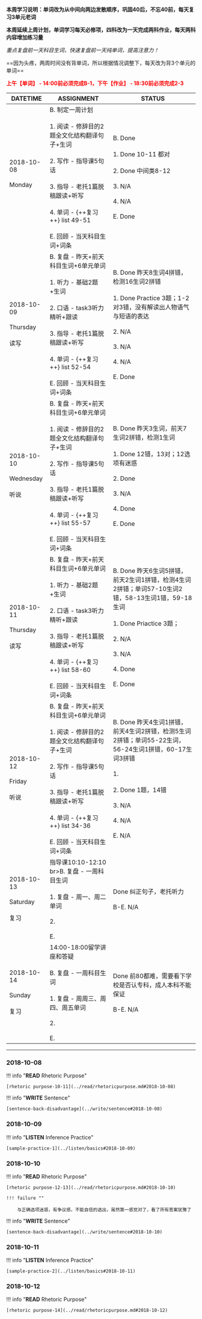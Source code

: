 **本周学习说明：单词改为从中间向两边发散顺序，巩固40后，不忘40前，每天复习3单元老词**

**本周延续上周计划，单词学习每天必修项，四科改为一天完成两科作业，每天两科内容增加练习量**

*重点复盘前一天科目生词，快速复盘前一天纯单词，提高注意力！*

==因为头疼，两周时间没有背单词，所以根据情况调整下，每天改为背3个单元的单词==

**<font color='red'>上午【单词】 - 14:00前必须完成B-1，下午【作业】 - 18:30前必须完成2-3</font>**

DATETIME |  ASSIGNMENT | STATUS
------------ | ------------- | -------------
2018-10-08 <br><br> Monday <br><br> | B. 制定一周计划<br><br> 1. 阅读 - 修辞目的2题全文化结构翻译句子+生词<br><br>2. 写作 - 指导课5句话<br><br>3. 指导 - 老托1篇脱稿跟读+听写 <br><br>4. 单词 - {++复习++} list 49-51<br><br>E. 回顾 - 当天科目生词+词条 | B. Done<br><br>1. Done 10-11 都对<br><br>2. Done 中间类8-12<br><br>3. N/A<br><br>4. N/A<br><br>E. Done
2018-10-09 <br><br> Thursday <br><br>读写 | B. 复盘 - 昨天+前天科目生词+6单元单词<br><br>1. 听力 - 基础2题+生词<br><br> 2. 口语 - task3听力精听+跟读<br><br>3. 指导 - 老托1篇脱稿跟读+听写 <br><br>4. 单词 - {++复习++} list 52-54<br><br>E. 回顾 - 当天科目生词+词条  | B. Done 昨天8生词4拼错，检测16生词2拼错<br><br>1. Done Practice 3题；1-2对3错，没有解读出人物语气与短语的表达<br><br>2. N/A<br><br>3. N/A<br><br>4. N/A<br><br>E. Done
2018-10-10 <br><br> Wednesday <br><br>听说 | B. 复盘 - 昨天+前天科目生词+6单元单词<br><br>1. 阅读 - 修辞目的2题全文化结构翻译句子+生词<br><br>2. 写作 - 指导课5句话<br><br>3. 指导 - 老托1篇脱稿跟读+听写<br><br>4. 单词 - {++复习++} list 55-57<br><br>E. 回顾 - 当天科目生词+词条 | B. Done 昨天3生词，前天7生词2拼错，检测1生词<br><br>1. Done 12错，13对；12选项有迷惑<br><br>2. Done<br><br>3. N/A<br><br>4. Done<br><br>E. Done
2018-10-11 <br><br> Thursday <br><br>读写 | B. 复盘 - 昨天+前天科目生词+6单元单词<br><br>1. 听力 - 基础2题+生词<br><br> 2. 口语 - task3听力精听+跟读<br><br>3. 指导 - 老托1篇脱稿跟读+听写 <br><br>4. 单词 - {++复习++} list 58-60<br><br>E. 回顾 - 当天科目生词+词条 | B. Done 昨天6生词5拼错，前天2生词1拼错，检测4生词2拼错；单词57-10生词2错，58-13生词1错，59-18生词<br><br>1. Done Priactice 3题；<br><br>2. N/A<br><br>3. N/A<br><br>4. Done<br><br>E. Done
2018-10-12 <br><br> Friday  <br><br>听说  | B. 复盘 - 昨天+前天科目生词+6单元单词<br><br>1. 阅读 - 修辞目的2题全文化结构翻译句子+生词<br><br>2. 写作 - 指导课5句话<br><br>3. 指导 - 老托1篇脱稿跟读+听写<br><br>4. 单词 - {++复习++} list 34-36<br><br>E. 回顾 - 当天科目生词+词条 | B. Done 昨天4生词1拼错，前天4生词2拼错，检测5生词2拼错；单词55-22生词，56-24生词1拼错，60-17生词3拼错<br><br>1. <br><br>2. Done 1题，14错<br><br>3. N/A<br><br>4. N/A<br><br>E. N/A
2018-10-13 <br><br> Saturday  <br><br>复习 | 指导课10:10-12:10<br>br>B. 复盘 - 一周科目生词<br><br>1. 复盘 - 周一、周二单词<br><br> 2.<br><br>E.  | Done 纠正句子，老托听力<br><br>B-E. N/A
2018-10-14 <br><br> Sunday <br><br>复习 | 14:00-18:00留学讲座和答疑<br><br>B. 复盘 - 一周科目生词<br><br>1. 复盘 - 周周三、周四、周五单词<br><br> 2. <br><br>E.  | Done 前80都难，需要看下学校是否认专科，成人本科不能保证<br><br>B-E. N/A


----
    
### 2018-10-08
        
!!! info "**READ** Rhetoric Purpose"
    
    [rhetoric purpose-10-11](../read/rhetoricpurpose.md#2018-10-08)
    
!!! info "**WRITE** Sentence"
    
    [sentence-back-disadvantage](../write/sentence#2018-10-08)
    
### 2018-10-09

!!! info "**LISTEN** Inference Practice"
    
    [sample-practice-1](../listen/basics#2018-10-09)
    
### 2018-10-10
        
!!! info "**READ** Rhetoric Purpose"
    
    [rhetoric purpose-12-13](../read/rhetoricpurpose.md#2018-10-10)
    
    !!! failure ""

        与正确选项迷惑，有争议感，不能自信的选出，虽然第一感觉对了，看了所有答案犹豫了
        
!!! info "**WRITE** Sentence"
    
    [sentence-back-disadvantage](../write/sentence#2018-10-10)
    
### 2018-10-11

!!! info "**LISTEN** Inference Practice"
    
    [sample-practice-2](../listen/basics#2018-10-11)
    
### 2018-10-12

!!! info "**READ** Rhetoric Purpose"
    
    [rhetoric purpose-14](../read/rhetoricpurpose.md#2018-10-12)
